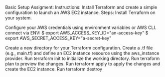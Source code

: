 Basic Setup Assigment:
Instructions: Install Terraform and create a simple configuration to launch an AWS EC2 instance.
Steps:
Install Terraform on your system.

Configure your AWS credentials using environment variables or AWS CLI.
    connect via ENV:
   $ export AWS_ACCESS_KEY_ID="an-access-key"
   $ export AWS_SECRET_ACCESS_KEY="a-secret-key"

Create a new directory for your Terraform configuration.
Create a .tf file (e.g., main.tf) and define an EC2 instance resource using the aws_instance provider.
Run terraform init to initialize the working directory.
Run terraform plan to preview the changes.
Run terraform apply to apply the changes and create the EC2 instance.
Run terraform destroy
